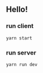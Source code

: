 ## Hello!

### run client

```
yarn start
```

### run server

```
yarn run dev
```


<!-- //connecting backend
https://codepen.io/soumitraghosh99/pen/xxameKJ?editors=1100  ''f f


//react js stying guide airbnb
simple file upload: https://codesandbox.io/s/lkkjpr5r7?file=/index.js

//multiple files
//REST formik form button: https://reacthustle.com/blog/tutorial-how-to-reset-formik-form

//multer multi file upload: https://www.bezkoder.com/node-js-upload-store-images-mongodb/
<img src={process.env.PUBLIC_URL + '/logo.png'} alt="Logo" />  for public assets storing small bundle size -->
